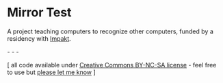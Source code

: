 Mirror Test
==========

A project teaching computers to recognize other computers, funded by a residency with [Impakt](Impakt.nl).

\- \- \-

\[ all code available under [Creative Commons BY-NC-SA license](http://creativecommons.org/licenses/by-nc-sa/3.0/) - feel free to use but [please let me know](http://www.jeffreythompson.org) \]

